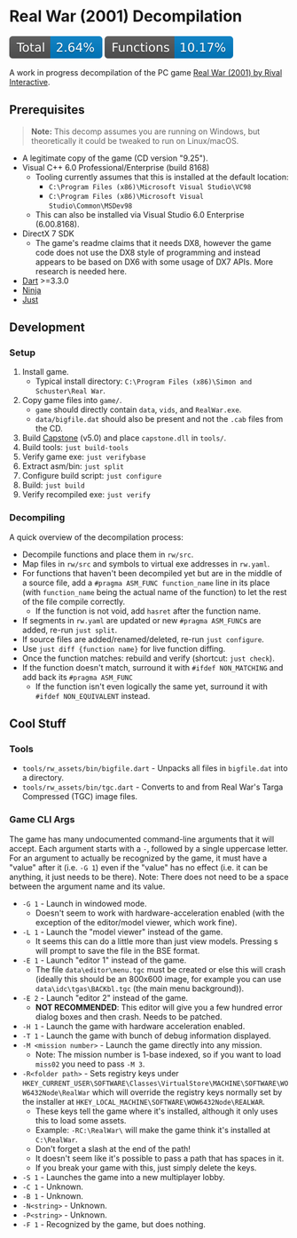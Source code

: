 # Real War (2001) Decompilation
![](./docs/shields/total.svg) ![](./docs/shields/funcs.svg)

A work in progress decompilation of the PC game [Real War (2001) by Rival Interactive](https://en.wikipedia.org/wiki/Real_War_(video_game)).

## Prerequisites
> **Note:** This decomp assumes you are running on Windows, but theoretically it could be tweaked to run on Linux/macOS.

- A legitimate copy of the game (CD version "9.25").
- Visual C++ 6.0 Professional/Enterprise (build 8168)
    - Tooling currently assumes that this is installed at the default location:
        - `C:\Program Files (x86)\Microsoft Visual Studio\VC98`
        - `C:\Program Files (x86)\Microsoft Visual Studio\Common\MSDev98`
    - This can also be installed via Visual Studio 6.0 Enterprise (6.00.8168).
- DirectX 7 SDK
    - The game's readme claims that it needs DX8, however the game code does not use the DX8 style of programming and instead appears to be based on DX6 with some usage of DX7 APIs. More research is needed here.
- [Dart](https://dart.dev/) >=3.3.0
- [Ninja](https://ninja-build.org/)
- [Just](https://just.systems/)

## Development

### Setup
1. Install game.
    - Typical install directory: `C:\Program Files (x86)\Simon and Schuster\Real War`.
2. Copy game files into `game/`.
    - `game` should directly contain `data`, `vids`, and `RealWar.exe`.
    - `data/bigfile.dat` should also be present and not the `.cab` files from the CD.
3. Build [Capstone](https://www.capstone-engine.org/) (v5.0) and place `capstone.dll` in `tools/`.
4. Build tools: `just build-tools`
5. Verify game exe: `just verifybase`
6. Extract asm/bin: `just split`
7. Configure build script: `just configure`
8. Build: `just build`
9. Verify recompiled exe: `just verify`

### Decompiling
A quick overview of the decompilation process:

- Decompile functions and place them in `rw/src`.
- Map files in `rw/src` and symbols to virtual exe addresses in `rw.yaml`.
- For functions that haven't been decompiled yet but are in the middle of a source file, add a `#pragma ASM_FUNC function_name` line in its place (with `function_name` being the actual name of the function) to let the rest of the file compile correctly.
    - If the function is not void, add `hasret` after the function name.
- If segments in `rw.yaml` are updated or new `#pragma ASM_FUNC`s are added, re-run `just split`.
- If source files are added/renamed/deleted, re-run `just configure`.
- Use `just diff {function name}` for live function diffing.
- Once the function matches: rebuild and verify (shortcut: `just check`).
- If the function doesn't match, surround it with `#ifdef NON_MATCHING` and add back its `#pragma ASM_FUNC`
    - If the function isn't even logically the same yet, surround it with `#ifdef NON_EQUIVALENT` instead.

## Cool Stuff

### Tools
- `tools/rw_assets/bin/bigfile.dart` - Unpacks all files in `bigfile.dat` into a directory. 
- `tools/rw_assets/bin/tgc.dart` - Converts to and from Real War's Targa Compressed (TGC) image files. 

### Game CLI Args
The game has many undocumented command-line arguments that it will accept. Each argument starts with a `-`, followed by a single uppercase letter. For an argument to actually be recognized by the game, it must have a "value" after it (i.e. `-G 1`) even if the "value" has no effect (i.e. it can be anything, it just needs to be there). Note: There does not need to be a space between the argument name and its value.
- `-G 1` - Launch in windowed mode.
    - Doesn't seem to work with hardware-acceleration enabled (with the exception of the editor/model viewer, which work fine).
- `-L 1` - Launch the "model viewer" instead of the game.
    - It seems this can do a little more than just view models. Pressing <kdb>s</kdb> will prompt to save the file in the BSE format.
- `-E 1` - Launch "editor 1" instead of the game.
    - The file `data\editor\menu.tgc` must be created or else this will crash (ideally this should be an 800x600 image, for example you can use `data\idc\tgas\BACKbl.tgc` (the main menu background)).
- `-E 2` - Launch "editor 2" instead of the game.
    - **NOT RECOMMENDED**: This editor will give you a few hundred error dialog boxes and then crash. Needs to be patched.
- `-H 1` - Launch the game with hardware acceleration enabled.
- `-T 1` - Launch the game with bunch of debug information displayed.
- `-M <mission number>` - Launch the game directly into any mission.
    - Note: The mission number is 1-base indexed, so if you want to load `miss02` you need to pass `-M 3`.
- `-R<folder path>` - Sets registry keys under `HKEY_CURRENT_USER\SOFTWARE\Classes\VirtualStore\MACHINE\SOFTWARE\WOW6432Node\RealWar` which will override the registry keys normally set by the installer at `HKEY_LOCAL_MACHINE\SOFTWARE\WOW6432Node\REALWAR`.
    - These keys tell the game where it's installed, although it only uses this to load some assets.
    - Example: `-RC:\RealWar\` will make the game think it's installed at `C:\RealWar`.
    - Don't forget a slash at the end of the path!
    - It doesn't seem like it's possible to pass a path that has spaces in it.
    - If you break your game with this, just simply delete the keys.
- `-S 1` - Launches the game into a new multiplayer lobby.
- `-C 1` - Unknown.
- `-B 1` - Unknown.
- `-N<string>` - Unknown.
- `-P<string>` - Unknown.
- `-F 1` - Recognized by the game, but does nothing.